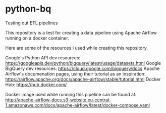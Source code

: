 # python-bq
Testing out ETL pipelines

This repository is a test for creating a data pipeline using Apache Airflow running on a docker container.

Here are some of the resources I used while creating this repository.

Google's Python API dev resources: https://googleapis.dev/python/bigquery/latest/usage/datasets.html
Google BigQuery dev resources: https://cloud.google.com/bigquery/docs
Apache Airflow's documenation pages, using their tutorial as an inspiration: https://airflow.apache.org/docs/apache-airflow/stable/tutorial.html
Docker Hub: https://hub.docker.com/

Docker image used while running this pipeline can be found at: http://apache-airflow-docs.s3-website.eu-central-1.amazonaws.com/docs/apache-airflow/latest/docker-compose.yaml
